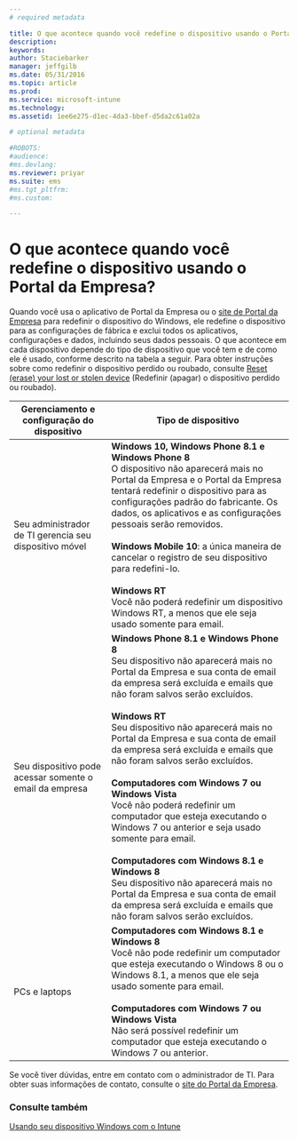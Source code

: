 ```yaml
---
# required metadata

title: O que acontece quando você redefine o dispositivo usando o Portal da Empresa? | Microsoft Intune
description:
keywords:
author: Staciebarker
manager: jeffgilb
ms.date: 05/31/2016
ms.topic: article
ms.prod:
ms.service: microsoft-intune
ms.technology:
ms.assetid: 1ee6e275-d1ec-4da3-bbef-d5da2c61a02a

# optional metadata

#ROBOTS:
#audience:
#ms.devlang:
ms.reviewer: priyar
ms.suite: ems
#ms.tgt_pltfrm:
#ms.custom:

---
```



# O que acontece quando você redefine o dispositivo usando o Portal da Empresa?

Quando você usa o aplicativo de Portal da Empresa ou o [site de Portal da Empresa](reset-your-device-cpwebsite.md) para redefinir o dispositivo do Windows, ele redefine o dispositivo para as configurações de fábrica e exclui todos os aplicativos, configurações e dados, incluindo seus dados pessoais. O que acontece em cada dispositivo depende do tipo de dispositivo que você tem e de como ele é usado, conforme descrito na tabela a seguir. Para obter instruções sobre como redefinir o dispositivo perdido ou roubado, consulte [Reset (erase) your lost or stolen device](reset-erase-your-lost-or-stolen-device-windows.md) (Redefinir (apagar) o dispositivo perdido ou roubado).

|Gerenciamento e configuração do dispositivo|Tipo de dispositivo|
|---------------------------------------|---------------|
|Seu administrador de TI gerencia seu dispositivo móvel|**Windows 10, Windows Phone 8.1 e Windows Phone 8**</br>O dispositivo não aparecerá mais no Portal da Empresa e o Portal da Empresa tentará redefinir o dispositivo para as configurações padrão do fabricante. Os dados, os aplicativos e as configurações pessoais serão removidos. <br /><br />**Windows Mobile 10**: a única maneira de cancelar o registro de seu dispositivo para redefini-lo.<br /><br />**Windows RT**<br />Você não poderá redefinir um dispositivo Windows RT, a menos que ele seja usado somente para email.|
|Seu dispositivo pode acessar somente o email da empresa|**Windows Phone 8.1 e Windows Phone 8**<br />Seu dispositivo não aparecerá mais no Portal da Empresa e sua conta de email da empresa será excluída e emails que não foram salvos serão excluídos.<br /><br />**Windows RT**<br />Seu dispositivo não aparecerá mais no Portal da Empresa e sua conta de email da empresa será excluída e emails que não foram salvos serão excluídos.<br /><br />**Computadores com Windows 7 ou Windows Vista**<br />Você não poderá redefinir um computador que esteja executando o Windows 7 ou anterior e seja usado somente para email.<br /><br />**Computadores com Windows 8.1 e Windows 8**<br />Seu dispositivo não aparecerá mais no Portal da Empresa e sua conta de email da empresa será excluída e emails que não foram salvos serão excluídos.|
|PCs e laptops|**Computadores com Windows 8.1 e Windows 8**<br />Você não pode redefinir um computador que esteja executando o Windows 8 ou o Windows 8.1, a menos que ele seja usado somente para email.<br /><br />**Computadores com Windows 7 ou Windows Vista**<br />Não será possível redefinir um computador que esteja executando o Windows 7 ou anterior.|

Se você tiver dúvidas, entre em contato com o administrador de TI. Para obter suas informações de contato, consulte o [site do Portal da Empresa](http://portal.manage.microsoft.com).

### Consulte também
[Usando seu dispositivo Windows com o Intune](using-your-windows-device-with-intune.md)

<!--HONumber=Jun16_HO2-->


